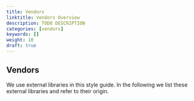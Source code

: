 ```yaml
---
title: Vendors
linktitle: Vendors Overview
description: TODO DESCRIPTION
categories: [vendors]
keywords: []
weight: 10
draft: true
---
```


## Vendors

We use external libraries in this style guide. In the following we list these external libraries and refer to their origin.

